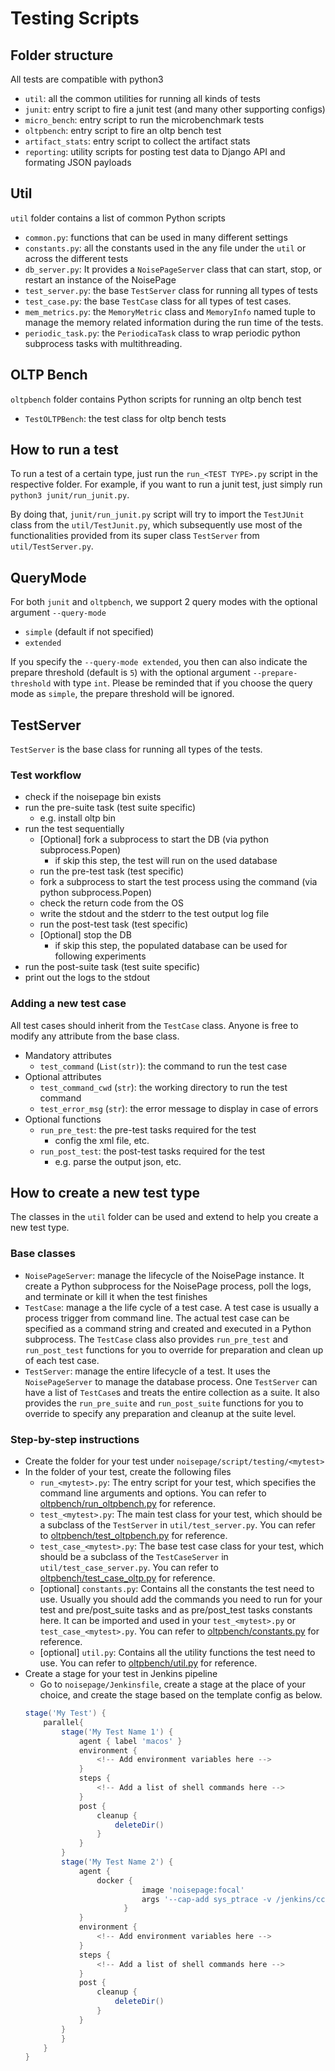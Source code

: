 # Testing Scripts

## Folder structure
All tests are compatible with python3
- `util`: all the common utilities for running all kinds of tests
- `junit`: entry script to fire a junit test (and many other supporting configs)
- `micro_bench`: entry script to run the microbenchmark tests
- `oltpbench`: entry script to fire an oltp bench test
- `artifact_stats`: entry script to collect the artifact stats
- `reporting`: utility scripts for posting test data to Django API and formating JSON payloads

## Util
`util` folder contains a list of common Python scripts
- `common.py`: functions that can be used in many different settings
- `constants.py`: all the constants used in the any file under the `util` or across the different tests
- `db_server.py`: It provides a `NoisePageServer` class that can start, stop, or restart an instance of the NoisePage
- `test_server.py`: the base `TestServer` class for running all types of tests
- `test_case.py`: the base `TestCase` class for all types of test cases.
- `mem_metrics.py`: the `MemoryMetric` class and `MemoryInfo` named tuple to manage the memory related information during the run time of the tests.
- `periodic_task.py`: the `PeriodicaTask` class to wrap periodic python subprocess tasks with multithreading.

## OLTP Bench
`oltpbench` folder contains Python scripts for running an oltp bench test
- `TestOLTPBench`: the test class for oltp bench tests

## How to run a test
To run a test of a certain type, just run the `run_<TEST TYPE>.py` script in the respective folder. For example, if you want to run a junit test, just simply run `python3 junit/run_junit.py`.

By doing that, `junit/run_junit.py` script will try to import the `TestJUnit` class from the `util/TestJunit.py`, which subsequently use most of the functionalities provided from its super class `TestServer` from `util/TestServer.py`.

## QueryMode
For both `junit` and `oltpbench`, we support 2 query modes with the optional argument `--query-mode`
- `simple` (default if not specified)
- `extended`

If you specify the `--query-mode extended`, you then can also indicate the prepare threshold (default is `5`) with the optional argument `--prepare-threshold` with type `int`. Please be reminded that if you choose the query mode as `simple`, the prepare threshold will be ignored.

## TestServer
`TestServer` is the base class for running all types of the tests. 

### Test workflow
- check if the noisepage bin exists
- run the pre-suite task (test suite specific)
  - e.g. install oltp bin 
- run the test sequentially
  - [Optional] fork a subprocess to start the DB (via python subprocess.Popen) 
    - if skip this step, the test will run on the used database
  - run the pre-test task (test specific)
  - fork a subprocess to start the test process using the command (via python subprocess.Popen)
  - check the return code from the OS
  - write the stdout and the stderr to the test output log file
  - run the post-test task (test specific)
  - [Optional] stop the DB
    - if skip this step, the populated database can be used for following experiments
- run the post-suite task (test suite specific) 
- print out the logs to the stdout

### Adding a new test case
All test cases should inherit from the `TestCase` class. Anyone is free to modify any attribute from the base class.
- Mandatory attributes
  - `test_command` (`List(str)`): the command to run the test case
- Optional attributes
  - `test_command_cwd` (`str`): the working directory to run the test command
  - `test_error_msg` (`str`): the error message to display in case of errors
- Optional functions
  - `run_pre_test`: the pre-test tasks required for the test
    - config the xml file, etc.
  - `run_post_test`: the post-test tasks required for the test
    - e.g. parse the output json, etc.

## How to create a new test type
The classes in the `util` folder can be used and extend to help you create a new test type.

### Base classes
- `NoisePageServer`: manage the lifecycle of the NoisePage instance. It create a Python subprocess for the NoisePage process, poll the logs, and terminate or kill it when the test finishes
- `TestCase`: manage a the life cycle of a test case. A test case is usually a process trigger from command line. The actual test case can be specified as a command string and created and executed in a Python subprocess. The `TestCase` class also provides `run_pre_test` and `run_post_test` functions for you to override for preparation and clean up of each test case.
- `TestServer`: manage the entire lifecycle of a test. It uses the `NoisePageServer` to manage the database process. One `TestServer` can have a list of `TestCase`s and treats the entire collection as a suite. It also provides the `run_pre_suite` and `run_post_suite` functions for you to override to specify any preparation and cleanup at the suite level.

### Step-by-step instructions
- Create the folder for your test under `noisepage/script/testing/<mytest>`
- In the folder of your test, create the following files
  - `run_<mytest>.py`: The entry script for your test, which specifies the command line arguments and options. You can refer to [oltpbench/run_oltpbench.py](https://github.com/cmu-db/noisepage/blob/master/script/testing/oltpbench/run_oltpbench.py) for reference.
  - `test_<mytest>.py`: The main test class for your test, which should be a subclass of the `TestServer` in `util/test_server.py`. You can refer to [oltpbench/test_oltpbench.py](https://github.com/cmu-db/noisepage/blob/master/script/testing/oltpbench/test_oltpbench.py) for reference.
  - `test_case_<mytest>.py`: The base test case class for your test, which should be a subclass of the `TestCaseServer` in `util/test_case_server.py`. You can refer to [oltpbench/test_case_oltp.py](https://github.com/cmu-db/noisepage/blob/master/script/testing/oltpbench/test_case_oltp.py) for reference.
  - [optional] `constants.py`: Contains all the constants the test need to use. Usually you should add the commands you need to run for your test and pre/post_suite tasks and as pre/post_test tasks constants here. It can be imported and used in your `test_<mytest>.py` or `test_case_<mytest>.py`. You can refer to [oltpbench/constants.py](https://github.com/cmu-db/noisepage/blob/master/script/testing/oltpbench/constants.py) for reference.
  - [optional] `util.py`: Contains all the utility functions the test need to use. You can refer to [oltpbench/util.py](https://github.com/cmu-db/noisepage/blob/master/script/testing/oltpbench/util.py) for reference.
- Create a stage for your test in Jenkins pipeline
  - Go to `noisepage/Jenkinsfile`, create a stage at the place of your choice, and create the stage based on the template config as below.
  ```groovy
  stage('My Test') {
      parallel{
          stage('My Test Name 1') {
              agent { label 'macos' }
              environment {
                  <!-- Add environment variables here -->
              }
              steps {
                  <!-- Add a list of shell commands here -->
              }
              post {
                  cleanup {
                      deleteDir()
                  }
              }
          }
          stage('My Test Name 2') {
              agent {
                  docker {
                            image 'noisepage:focal'
                            args '--cap-add sys_ptrace -v /jenkins/ccache:/home/jenkins/.ccache'
                        }
              }
              environment {
                  <!-- Add environment variables here -->
              }
              steps {
                  <!-- Add a list of shell commands here -->
              }
              post {
                  cleanup {
                      deleteDir()
                  }
              }
          }
          }
      }
  }
  ```






### 
